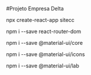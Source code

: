 #Projeto Empresa Delta

npx create-react-app sitecc

npm i --save react-router-dom

npm i --save @material-ui/core

npm i --save @material-ui/icons

npm i --save @material-ui/lab
